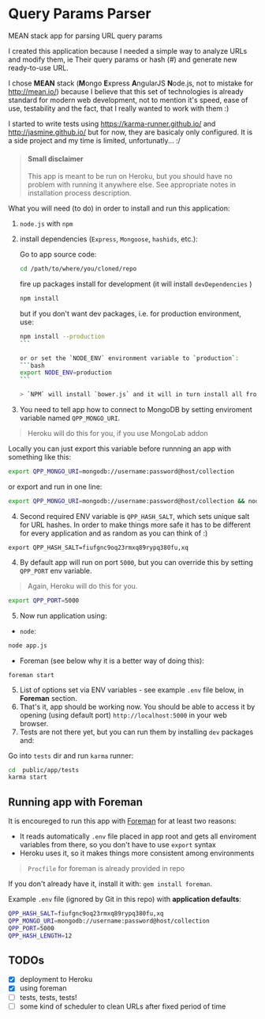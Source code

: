 # Query Params Parser
MEAN stack app for parsing URL query params

I created this application because I needed a simple way to analyze URLs and modify them, ie Their query params or hash (#) and generate new ready-to-use URL.

I chose **MEAN** stack (**M**ongo **E**xpress **A**ngularJS **N**ode.js, not to mistake for http://mean.io/) because I believe that this set of technologies is already standard for modern web development, not to mention it's speed, ease of use, testability and the fact, that I really wanted to work with them :)

I started to write tests using https://karma-runner.github.io/ and http://jasmine.github.io/ but for now, they are basicaly only configured. It is a side project and my time is limited, unfortunatly... :/

> #### Small disclaimer
> This app is meant to be run on Heroku, but you should have no problem with running it anywhere else. See appropriate notes in installation process description.

What you will need (to do) in order to install and run this application:

1. `node.js` with `npm`
2. install dependencies (`Express`, `Mongoose`, `hashids`, etc.):

    Go to app source code:
    ```bash
    cd /path/to/where/you/cloned/repo
    ````

    fire up packages install for development (it will install `devDependencies` )
    ````bash
    npm install
    ````

    but if you don't want dev packages, i.e. for production environment, use:
    ````bash
    npm install --production
    ```

    or or set the `NODE_ENV` environment variable to `production`:
    ```bash
    export NODE_ENV=production
    ```

    > `NPM` will install `bower.js` and it will in turn install all frontend JS and CSS dependencies app needs using `postinstall` hook in `scripts`.
3. You need to tell app how to connect to MongoDB by setting enviroment variable named `QPP_MONGO_URI`.

  > Heroku will do this for you, if you use MongoLab addon

  Locally you can just export this variable before runnning an app with something like this:

  ```bash
  export QPP_MONGO_URI=mongodb://username:password@host/collection
  ```

  or export and run in one line:

  ```bash
  export QPP_MONGO_URI=mongodb://username:password@host/collection && node app.js
  ```
4. Second required ENV variable is `QPP_HASH_SALT`, which sets unique salt for URL hashes. In order to make things more safe it has to be different for every application and as random as you can think of :)
  ```
  export QPP_HASH_SALT=fiufgnc9oq23rmxq89rypq380fu,xq
  ```
4. By default app will run on port `5000`, but you can override this by setting `QPP_PORT` env variable.
  > Again, Heroku will do this for you.

  ```bash
  export QPP_PORT=5000
  ```
5. Now run application using:
  * `node`:
  ```bash
  node app.js
  ```
  * Foreman (see below why it is a better way of doing this):
  ```
  foreman start
  ```

5. List of options set via ENV variables - see example `.env` file below, in **Foreman** section.
5. That's it, app should be working now. You should be able to access it by opening (using default port) `http://localhost:5000` in your web browser.
6. Tests are not there yet, but you can run them by installing `dev` packages and:

  Go into `tests` dir and run `karma` runner:

  ```bash
  cd  public/app/tests
  karma start
  ```

## Running app with Foreman
It is encoureged to run this app with [Foreman](https://github.com/ddollar/foreman) for at least two reasons:
* It reads automatically `.env` file placed in app root and gets all enviroment variables from there, so you don't have to use `export` syntax
* Heroku uses it, so it makes things more consistent among environments

> `Procfile` for foreman is already provided in repo

If you don't already have it, install it with: `gem install foreman`.

Example `.env` file (ignored by Git in this repo) with **application defaults**:

```bash
QPP_HASH_SALT=fiufgnc9oq23rmxq89rypq380fu,xq
QPP_MONGO_URI=mongodb://username:password@host/collection
QPP_PORT=5000
QPP_HASH_LENGTH=12
```

## TODOs
- [x] deployment to Heroku
- [x] using foreman
- [ ] tests, tests, tests!
- [ ] some kind of scheduler to clean URLs after fixed period of time
